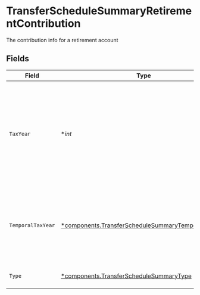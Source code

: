 # TransferScheduleSummaryRetirementContribution

The contribution info for a retirement account


## Fields

| Field                                                                                                                                             | Type                                                                                                                                              | Required                                                                                                                                          | Description                                                                                                                                       | Example                                                                                                                                           |
| ------------------------------------------------------------------------------------------------------------------------------------------------- | ------------------------------------------------------------------------------------------------------------------------------------------------- | ------------------------------------------------------------------------------------------------------------------------------------------------- | ------------------------------------------------------------------------------------------------------------------------------------------------- | ------------------------------------------------------------------------------------------------------------------------------------------------- |
| `TaxYear`                                                                                                                                         | **int*                                                                                                                                            | :heavy_minus_sign:                                                                                                                                | An explicit tax year value. The current year is always valid; and the prior year is valid only before the tax deadline. Must be in "YYYY" format. | 2024                                                                                                                                              |
| `TemporalTaxYear`                                                                                                                                 | [*components.TransferScheduleSummaryTemporalTaxYear](../../models/components/transferschedulesummarytemporaltaxyear.md)                           | :heavy_minus_sign:                                                                                                                                | A temporal tax year value. This will always evaluate to a year based on the date the transfer was initiated.                                      | CURRENT_CALENDAR_YEAR                                                                                                                             |
| `Type`                                                                                                                                            | [*components.TransferScheduleSummaryType](../../models/components/transferschedulesummarytype.md)                                                 | :heavy_minus_sign:                                                                                                                                | The type of retirement contribution.                                                                                                              | REGULAR                                                                                                                                           |